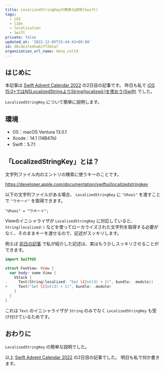 ```yaml
---
title: LocalizedStringKeyの簡単な説明(Swift)
tags:
  - iOS
  - l10n
  - localization
  - Swift
private: false
updated_at: '2022-12-05T15:44:43+09:00'
id: d6c4e1fe45a61f7201a7
organization_url_name: dena_coltd
---
```

## はじめに

本記事は [Swift Advent Calendar 2022](https://qiita.com/advent-calendar/2022/swift) の2日目の記事です。
昨日も私で [iOS 15.0+ではNSLocalizedStringよりString(localized:)を使おう(Swift)](https://qiita.com/uhooi/items/41ead3ad632dc911a4f9) でした。

`LocalizedStringKey` について簡単に説明します。

## 環境

- OS：macOS Ventura 13.0.1
- Xcode：14.1 (14B47b)
- Swift：5.7.1

## 「LocalizedStringKey」とは？

文字列ファイル内のエントリの検索に使うキーのことです。

https://developer.apple.com/documentation/swiftui/localizedstringkey

以下の文字列ファイルがある場合、 `LocalizedStringKey` に `"Uhooi"` を渡すことで `"ウホーイ"` を取得できます。

```:Localizable.strings
"Uhooi" = "ウホーイ";
```

Viewのイニシャライザが `LocalizedStringKey` に対応していると、 `String(localized:)` などを使ってローカライズされた文字列を取得する必要がなく、そのままキーを渡せるので、記述がスッキリします。

例えば [前日の記事](https://qiita.com/uhooi/items/41ead3ad632dc911a4f9) で私が紹介した記述は、実はもう少しスッキリさせることができます。

```diff_swift:FooView.swift
import SwiftUI

struct FooView: View {
  var body: some View {
    VStack {
-     Text(String(localized: "Set \(Int(3) + 1)", bundle: .module))
+     Text("Set \(Int(3) + 1)", bundle: .module)
    }
  }
}
```

これは `Text` のイニシャライザが `String` のみでなく `LocalizedStringKey` も受け付けているためです。

## おわりに

`LocalizedStringKey` の簡単な説明でした。

以上 [Swift Advent Calendar 2022](https://qiita.com/advent-calendar/2022/swift) の2日目の記事でした。
明日も私で何か書きます。
